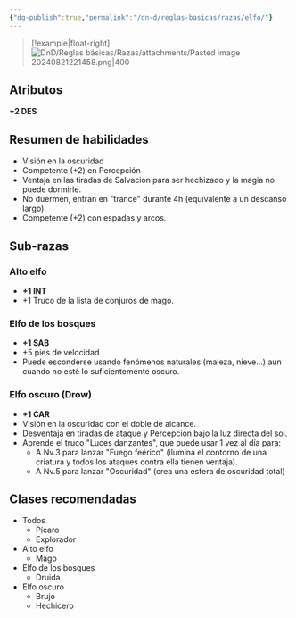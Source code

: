 ```yaml
---
{"dg-publish":true,"permalink":"/dn-d/reglas-basicas/razas/elfo/"}
---
```


>[!example|float-right]
>![DnD/Reglas básicas/Razas/attachments/Pasted image 20240821221458.png|400](/img/user/DnD/Reglas%20b%C3%A1sicas/Razas/attachments/Pasted%20image%2020240821221458.png)
## Atributos
**+2 DES**

## Resumen de habilidades
- Visión en la oscuridad
- Competente (+2) en Percepción
- Ventaja en las tiradas de Salvación para ser hechizado y la magia no puede dormirle.
- No duermen, entran en "trance" durante 4h (equivalente a un descanso largo).
- Competente (+2) con espadas y arcos.

## Sub-razas
### Alto elfo
- **+1 INT**
- +1 Truco de la lista de conjuros de mago.
### Elfo de los bosques
- **+1 SAB**
- +5 pies de velocidad
- Puede esconderse usando fenómenos naturales (maleza, nieve...) aun cuando no esté lo suficientemente oscuro.
### Elfo oscuro (Drow)
- **+1 CAR**
- Visión en la oscuridad con el doble de alcance.
- Desventaja en tiradas de ataque y Percepción bajo la luz directa del sol.
- Aprende el truco "Luces danzantes", que puede usar 1 vez al día para:
	- A Nv.3 para lanzar "Fuego feérico" (ilumina el contorno de una criatura y todos los ataques contra ella tienen ventaja).
	- A Nv.5 para lanzar "Oscuridad" (crea una esfera de oscuridad total)

## Clases recomendadas
- Todos
	- Pícaro
	- Explorador
- Alto elfo
	- Mago
- Elfo de los bosques
	- Druida
- Elfo oscuro
	- Brujo
	- Hechicero